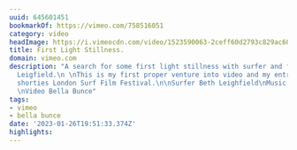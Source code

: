 ```yaml
---
uuid: 645601451
bookmarkOf: https://vimeo.com/758516051
category: video
headImage: https://i.vimeocdn.com/video/1523590063-2ceff60d2793c829ac606d72492619acf936ac08dd74a33338cd2fed46af221c-d_295x166
title: First Light Stillness.
domain: vimeo.com
description: "A search for some first light stillness with surfer and friend Beth
  Leigfield.\n \nThis is my first proper venture into video and my entry to this years
  shorties London Surf Film Festival.\n\nSurfer Beth Leighfield\nMusic Ed Patrick
  \nVideo Bella Bunce"
tags:
- vimeo
- bella bunce
date: '2023-01-26T19:51:33.374Z'
highlights:
---
```



